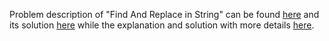 Problem description of "Find And Replace in String" can be found [here](https://leetcode.com/problems/find-and-replace-in-string/description/) and its solution [here](https://leetcode.com/problems/find-and-replace-in-string/solutions/3232126/python-solution/) while the explanation and solution with more details [here](https://leetcode.com/problems/find-and-replace-in-string/solutions/3232126/python-solution/).
